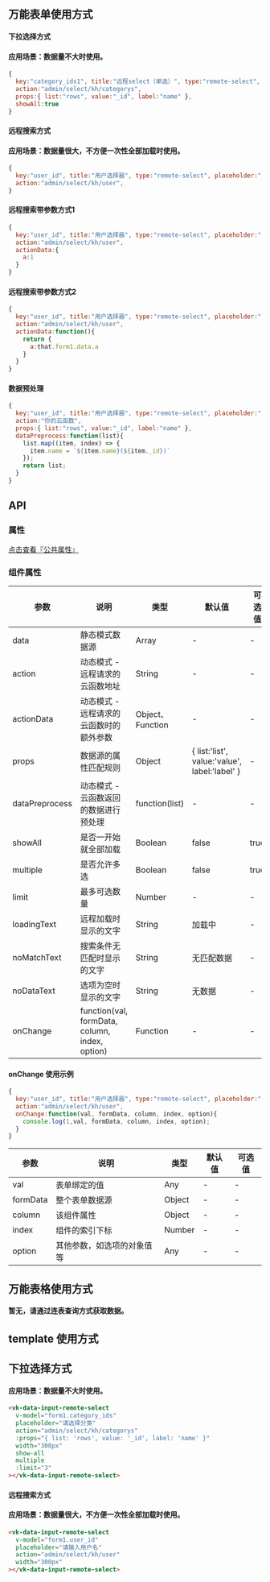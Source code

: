 ## 万能表单使用方式
#### 下拉选择方式
#### 应用场景：数据量不大时使用。
```js
{
  key:"category_ids1", title:"远程select（单选）", type:"remote-select", placeholder:"请选择分类",
  action:"admin/select/kh/categorys",
  props:{ list:"rows", value:"_id", label:"name" },
  showAll:true
}
```

#### 远程搜索方式
#### 应用场景：数据量很大，不方便一次性全部加载时使用。
```js
{
  key:"user_id", title:"用户选择器", type:"remote-select", placeholder:"请输入用户账号/昵称",
  action:"admin/select/kh/user",
}
```

#### 远程搜索带参数方式1
```js
{
  key:"user_id", title:"用户选择器", type:"remote-select", placeholder:"请输入用户账号/昵称",
  action:"admin/select/kh/user",
  actionData:{
    a:1
  }
}
```

#### 远程搜索带参数方式2
```js
{
  key:"user_id", title:"用户选择器", type:"remote-select", placeholder:"请输入用户账号/昵称",
  action:"admin/select/kh/user",
  actionData:function(){
    return {
      a:that.form1.data.a
    }
  }
}
```
#### 数据预处理
```js
{
  key:"user_id", title:"用户选择器", type:"remote-select", placeholder:"请输入用户账号/昵称",
  action:"你的云函数",
  props:{ list:"rows", value:"_id", label:"name" },
  dataPreprocess:function(list){
    list.map((item, index) => {
      item.name = `${item.name}(${item._id})`
    });
    return list;
  }
}
```

## API

### 属性

[点击查看『公共属性』](https://gitee.com/vk-uni/vk-uni-cloud-router/wikis/pages?sort_id=4051177&doc_id=975983)

### 组件属性

| 参数             | 说明                           | 类型    | 默认值  | 可选值 |
|------------------|-------------------------------|---------|--------|-------|
| data            | 静态模式数据源 | Array  | - | -  |
| action          | 动态模式 - 远程请求的云函数地址 | String  | - | -  |
| actionData          | 动态模式 - 远程请求的云函数时的额外参数 | Object、Function  | - | -  |
| props          | 数据源的属性匹配规则 | Object  | { list:'list', value:'value', label:'label' } | - |
| dataPreprocess          | 动态模式 - 云函数返回的数据进行预处理 | function(list)  | - | -  |
| showAll           | 是否一开始就全部加载 | Boolean  | false | true  |
| multiple        | 是否允许多选 | Boolean  | false | true  |
| limit        | 最多可选数量 | Number  | - | -  |
| loadingText          | 远程加载时显示的文字 | String  | 加载中| -  |
| noMatchText          | 搜索条件无匹配时显示的文字 | String  | 无匹配数据| -  |
| noDataText          | 选项为空时显示的文字 | String  | 无数据| -  |
| onChange          | function(val, formData, column, index, option) | Function  | -| -  |

#### onChange 使用示例
```js
{
  key:"user_id", title:"用户选择器", type:"remote-select", placeholder:"请输入用户账号/昵称",
  action:"admin/select/kh/user",
  onChange:function(val, formData, column, index, option){
    console.log(1,val, formData, column, index, option);
  }
}
```

| 参数             | 说明                           | 类型    | 默认值  | 可选值 |
|------------------|-------------------------------|---------|--------|-------|
| val            | 表单绑定的值 | Any  | - | -  |
| formData          | 整个表单数据源 | Object  | - | -  |
| column          | 该组件属性 | Object  | - | - |
| index           | 组件的索引下标 | Number  | - | -  |
| option        | 其他参数，如选项的对象值等 | Any  | - | -  |


## 万能表格使用方式

#### 暂无，请通过连表查询方式获取数据。


## template 使用方式
## 下拉选择方式
#### 应用场景：数据量不大时使用。
```html
<vk-data-input-remote-select
  v-model="form1.category_ids"
  placeholder="请选择分类"
  action="admin/select/kh/categorys"
  :props="{ list: 'rows', value: '_id', label: 'name' }"
  width="300px"
  show-all
  multiple
  :limit="3"
></vk-data-input-remote-select>
```
#### 远程搜索方式
#### 应用场景：数据量很大，不方便一次性全部加载时使用。
```html
<vk-data-input-remote-select
  v-model="form1.user_id"
  placeholder="请输入用户名"
  action="admin/select/kh/user"
  width="300px"
></vk-data-input-remote-select>
```

